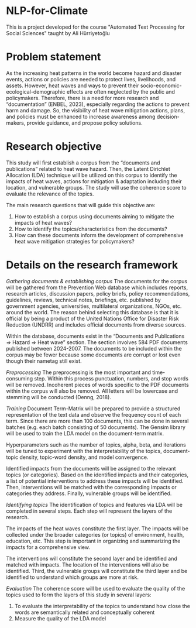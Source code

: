 # NLP-for-Climate
This is a project developed for the course "Automated Text Processing for Social Sciences" taught by Ali Hürriyetoğlu

# Problem statement
As the increasing heat patterns in the world become hazard and disaster events, actions or policies are needed to protect lives, livelihoods, and assets. However, heat waves and ways to prevent their socio-economic-ecological-demographic effects are often neglected by the public and policymakers. Therefore, there is a need for more research and “documentation” (ENBEL, 2023), especially regarding the actions to prevent harm and damage. So, the visibility of heat wave mitigation actions, plans, and policies must be enhanced to increase awareness among decision-makers, provide guidance, and propose policy solutions. 

# Research objective
This study will first establish a corpus from the “documents and publications” related to heat wave hazard.  Then, the Latent Dirichlet Allocation (LDA) technique will be utilized on this corpus to identify the impacts of heat waves, actions for mitigation & adaptation including their location, and vulnerable groups. The study will use the coherence score to evaluate the relevance of the topics. 

The main research questions that will guide this objective are:
1. How to establish a corpus using documents aiming to mitigate the impacts of heat waves?
2. How to identify the topics/characteristics from the documents?
3. How can these documents inform the development of comprehensive heat wave mitigation strategies for policymakers?

# Details on the research framework
*Gathering documents & establishing corpus*
The documents for the corpus will be gathered from the Prevention Web database which includes reports, research articles, discussion papers, policy briefs, policy recommendations, guidelines, reviews, technical notes, briefings, etc. published by government agencies, universities, multilateral organizations, NGOs, etc. around the world. The reason behind selecting this database is that it is official by being a product of the United Nations Office for Disaster Risk Reduction (UNDRR) and includes official documents from diverse sources. 

Within the database, documents exist in the “Documents and Publications => Hazard => Heat wave” section. The section involves 584 PDF documents published between 2024-2007. The documents to be included within the corpus may be fewer because some documents are corrupt or lost even though their nametag still exist.

*Preprocessing*
The preprocessing is the most important and time-consuming step. Within this process punctuation, numbers, and stop words will be removed. Incoherent pieces of words specific to the PDF documents within the corpus will also be removed. All letters will be lowercase and stemming will be conducted (Denng, 2018).  

*Training*
Document Term-Matrix will be prepared to provide a structured representation of the text data and observe the frequency count of each term. Since there are more than 100 documents, this can be done in several batches (e.g. each batch consisting of 50 documents). The Gensim library will be used to train the LDA model on the document-term matrix. 

Hyperparameters such as the number of topics, alpha, beta, and iterations will be tuned to experiment with the interpretability of the topics, document-topic density, topic-word density, and model convergence.

Identified impacts from the documents will be assigned to the relevant topics (or categories). Based on the identified impacts and their categories, a list of potential interventions to address these impacts will be identified. Then, interventions will be matched with the corresponding impacts or categories they address. Finally, vulnerable groups will be identified.

*Identifying topics*
The identification of topics and features via LDA will be completed in several steps. Each step will represent the layers of the research. 

The impacts of the heat waves constitute the first layer. The impacts will be collected under the broader categories (or topics) of environment, health, education, etc. This step is important in organizing and summarizing the impacts for a comprehensive view. 

The interventions  will constitute the second layer and be identified and matched with impacts. The location of the interventions will also be identified. Third, the vulnerable groups will constitute the third layer and be identified to understand which groups are more at risk. 

*Evaluation*
The coherence score will be used to evaluate the quality of the topics used to form the layers of this study in several layers:
1. To evaluate the interpretability of the topics to understand how close the words are semantically related and conceptually coherent
2. Measure the quality of the LDA model
